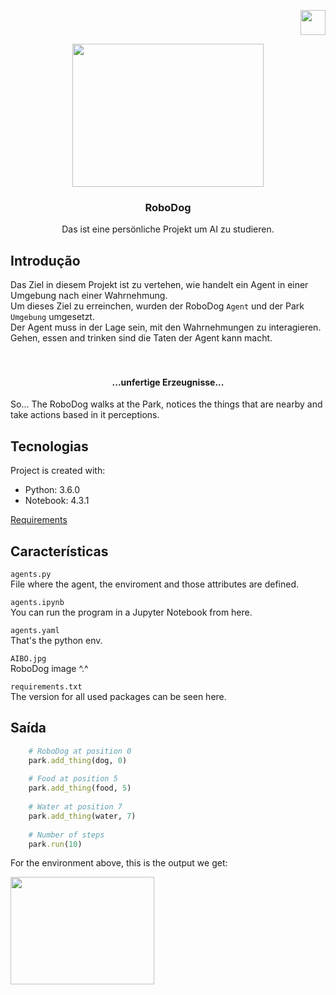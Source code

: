 <p align="right">
  <a>
    <img src="https://cdn-icons-png.flaticon.com/512/3909/3909370.png" width="40" height="40">
  </a>
</p>


<p align="center">
  <a>
    <img src="https://media.istockphoto.com/vectors/isometric-set-of-techno-robot-dog-vector-id685800642?k=20&m=685800642&s=612x612&w=0&h=bkQRhsBP-vYvqepWaMDS0SaPHR2tKjgjlSk46K7iaM8=" width="306" height="229">
  </a>
</p>

<h3 align="center">RoboDog</h3>

<p align="center">
  Das ist eine persönliche Projekt um AI zu studieren.
</p>

## Introdução
Das Ziel in diesem Projekt ist zu vertehen, wie handelt ein Agent in einer Umgebung nach einer Wahrnehmung.<br>
Um dieses Ziel zu erreinchen, wurden der RoboDog ```Agent``` und der Park ```Umgebung``` umgesetzt.<br>
Der Agent muss in der Lage sein, mit den Wahrnehmungen zu interagieren.<br>
Gehen, essen and trinken sind die Taten der Agent kann macht.<br>
<br>
<br>
<h4 align="center">...unfertige Erzeugnisse...</h4>
So... The RoboDog walks at the Park, notices the things that are nearby and take actions based in it perceptions.

## Tecnologias
Project is created with:
* Python: 3.6.0
* Notebook: 4.3.1

<a href="https://github.com/SavioCastellar/RoboDog/blob/main/requirements.txt">Requirements</a>

## Características
```agents.py```<br />
File where the agent, the enviroment and those attributes are defined.

```agents.ipynb```<br />
You can run the program in a Jupyter Notebook from here.

```agents.yaml```<br />
That's the python env.

```AIBO.jpg```<br />
RoboDog image ^.^

```requirements.txt```<br />
The version for all used packages can be seen here.

## Saída
``` Ruby
    # RoboDog at position 0
    park.add_thing(dog, 0)
    
    # Food at position 5
    park.add_thing(food, 5)
    
    # Water at position 7
    park.add_thing(water, 7)
    
    # Number of steps
    park.run(10)
```

For the environment above, this is the output we get:

<a>
  <img src="https://user-images.githubusercontent.com/78110795/179368899-bee8cdec-037f-4c41-8abc-29f9532995b4.PNG"  width="229.5" height="171.25">
</a>

